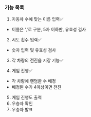 ### 기능 목록

1. 자동차 수에 맞는 이름 입력✅

- 이름은 ','로 구분, 5자 이하만, 유효성 검사

2. 시도 횟수 입력✅

- 숫자 입력 및 유효성 검사

3. 각 차량의 전진을 저장 기능✅

4. 게임 진행✅

- 각 차량에 랜덤한 수 배정
- 배정된 수가 4이상이면 전진

5. 게임 진행도 출력
6. 우승자 확인
7. 우승자 발표
